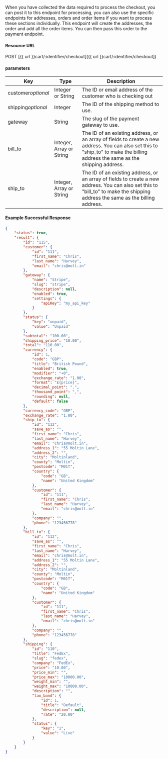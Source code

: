 <!--
@title Pass a cart to checkout
@author Moltin Ltd
@description Process the checkout data into an order.
@order 4.9

@sidebar 1
@family Cart
@rate No
@auth Yes
@format JSON
@http POST
@version beta
-->

When you have collected the data required to process the checkout, you can post it to this endpoint for processing, you can also use the specific endpoints for addresses, orders and order items if you want to process these sections individually. This endpoint will create the addresses, the order and add all the order items. You can then pass this order to the payment endpoint.


#### Resource URL
POST [{{ url }}cart/:identifier/checkout]({{ url }}cart/:identifier/checkout])


#### parameters
Key | Type | Description
--- | ---- | -----------
customer*optional* | Integer or String | The ID or email address of the customer who is checking out
shipping*optional* | Integer | The ID of the shipping method to use.
gateway | String | The slug of the payment gateway to use.
bill_to | Integer, Array or String | The ID of an existing address, or an array of fields to create a new address. You can also set this to "ship_to" to make the billing address the same as the shipping address.
ship_to | Integer, Array or String | The ID of an existing address, or an array of fields to create a new address. You can also set this to "bill_to" to make the shipping address the same as the billing address.

<!--code-->
#### Example Successful Response
``` json
{
    "status": true,
    "result": {
        "id": "115",
        "customer": {
            "id": "111",
            "first_name": "Chris",
            "last_name": "Harvey",
            "email": "chris@molt.in"
        },
        "gateway": {
            "name": "Stripe",
            "slug": "stripe",
            "description": null,
            "enabled": true,
            "settings": {
                "apiKey": "my_api_key"
            }
        },
        "status": {
            "key": "unpaid",
            "value": "Unpaid"
        },
        "subtotal": "100.00",
        "shipping_price": "10.00",
        "total": "110.00",
        "currency": {
            "id": 1,
            "code": "GBP",
            "title": "British Pound",
            "enabled": true,
            "modifier": "+0",
            "exchange_rate": "1.00",
            "format": "£{price}",
            "decimal_point": ".",
            "thousand_point": ",",
            "rounding": null,
            "default": false
        },
        "currency_code": "GBP",
        "exchange_rate": "1.00",
        "ship_to": {
            "id": "112",
            "save_as": "",
            "first_name": "Chris",
            "last_name": "Harvey",
            "email": "chris@molt.in",
            "address_1": "55 Moltin Lane",
            "address_2": "",
            "city": "Moltinland",
            "county": "Moltin",
            "postcode": "M01T",
            "country": {
                "code": "GB",
                "name": "United Kingdom"
            },
            "customer": {
                "id": "111",
                "first_name": "Chris",
                "last_name": "Harvey",
                "email": "chris@molt.in"
            },
            "company": "",
            "phone": "123456778"
        },
        "bill_to": {
            "id": "112",
            "save_as": "",
            "first_name": "Chris",
            "last_name": "Harvey",
            "email": "chris@molt.in",
            "address_1": "55 Moltin Lane",
            "address_2": "",
            "city": "Moltinland",
            "county": "Moltin",
            "postcode": "M01T",
            "country": {
                "code": "GB",
                "name": "United Kingdom"
            },
            "customer": {
                "id": "111",
                "first_name": "Chris",
                "last_name": "Harvey",
                "email": "chris@molt.in"
            },
            "company": "",
            "phone": "123456778"
        },
        "shipping": {
            "id": "110",
            "title": "FedEx",
            "slug": "fedex",
            "company": "FedEx",
            "price": "10.00",
            "price_min": "",
            "price_max": "10000.00",
            "weight_min": "",
            "weight_max": "10000.00",
            "description": "",
            "tax_band": {
                "id": 1,
                "title": "Default",
                "description": null,
                "rate": "20.00"
            },
            "status": {
                "key": "1",
                "value": "Live"
            }
        }
    }
}
```
<!--/code-->
